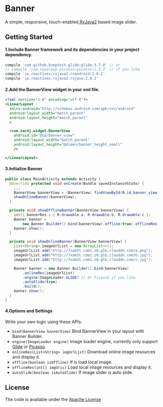 # Banner
A simple, responsive, touch-enabled,[RxJava2][r2] based image slider.
## Getting Started
#### 1.Include Banner framework and its dependencies in your project dependency.
```groovy
compile 'com.github.bumptech.glide:glide:3.7.0' // or
// compile 'com.squareup.picasso:picasso:2.5.2' // if you like
compile 'io.reactivex.rxjava2:rxandroid:2.0.1'
compile 'io.reactivex.rxjava2:rxjava:2.0.1'
```
#### 2.Add the BannerView widget in your xml file.
```xml
<?xml version="1.0" encoding="utf-8"?>
<LinearLayout
  xmlns:android="http://schemas.android.com/apk/res/android"
  android:layout_width="match_parent"
  android:layout_height="match_parent"
  >

  <com.zac4j.widget.BannerView
    android:id="@id/banner_view"
    android:layout_width="match_parent"
    android:layout_height="@dimen/banner_height_small"
    />

</LinearLayout>
```
#### 3.Initialize Banner
```java
public class MainActivity extends Activity {
  @Override protected void onCreate(Bundle savedInstanceState) {
    ...
    BannerView bannerView = (BannerView) findViewById(R.id.banner_view);
    showOnlineBanner(bannerView);
  }

  private void showOfflineBanner(BannerView bannerView) {
    int[] bannerRes = { R.drawable.a, R.drawable.b, R.drawable.c };
    Banner banner =
        new Banner.Builder().bind(bannerView).offline(true).offlineRes(bannerRes).build();
    banner.show();
  }

  private void showOnlineBanner(BannerView bannerView) {
    List<String> imageUrlList = new ArrayList<>();
    imageUrlList.add("http://7xom3t.com1.z0.glb.clouddn.com/a.png");
    imageUrlList.add("http://7xom3t.com1.z0.glb.clouddn.com/b.jpg");
    imageUrlList.add("http://7xom3t.com1.z0.glb.clouddn.com/c.jpg");

    Banner banner = new Banner.Builder().bind(bannerView)
        .onlineRes(imageUrlList)
        .engine(ImageLoader.GLIDE) // Or Picasso if you like
        .autoSlide(true)
        .build();
    banner.show();
  }
}
```
#### 4.Options and Settings
Write your own logic using these APIs:
- `bind(BannerView bannerView)` Bind BannerView in your layout with Banner Builder.
- `engine(ImageLoader engine)` Image loader engine, currently only support [Glide][glide] or [Picasso][picasso].
- `onlineRes(List<String> imgUrlList)` Download online image resources and display it.
- `offline(boolean isOffline)` If is load local image.
- `offlineRes(int[] imgUris)` Load local image resources and display it.
- `autoSlide(boolean isAutoSlide)` If image slider is auto slide.

## License
The code is available under the [Apache License][license]

[r2]:https://github.com/ReactiveX/RxJava
[glide]:https://github.com/bumptech/glide
[picasso]:https://github.com/square/picasso
[license]:https://github.com/zac4j/Banner/blob/master/LICENSE